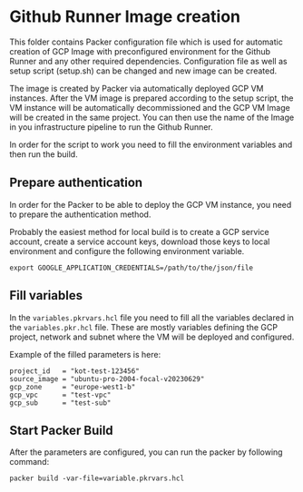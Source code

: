 
# Github Runner Image creation

This folder contains Packer configuration file which is used for automatic creation of GCP Image with preconfigured environment for the Github Runner and any other required dependencies. Configuration file as well as setup script (setup.sh) can be changed and new image can be created.

The image is created by Packer via automatically deployed GCP VM instances. After the VM image is prepared according to the setup script, the VM instance will be automatically decommissioned and the GCP VM Image will be created in the same project. You can then use the name of the Image in you infrastructure pipeline to run the Github Runner.

 In order for the script to work you need to fill the environment variables and then run the build.

## Prepare authentication

In order for the Packer to be able to deploy the GCP VM instance, you need to prepare the authentication method. 

Probably the easiest method for local build is to create a GCP service account, create a service account keys, download those keys to local environment and configure the following environment variable.

```
export GOOGLE_APPLICATION_CREDENTIALS=/path/to/the/json/file
```

## Fill variables

In the `variables.pkrvars.hcl` file you need to fill all the variables declared in the `variables.pkr.hcl` file. These are mostly variables defining the GCP project, network and subnet where the VM will be deployed and configured. 

Example of the filled parameters is here:
```
project_id   = "kot-test-123456"
source_image = "ubuntu-pro-2004-focal-v20230629"
gcp_zone     = "europe-west1-b"
gcp_vpc      = "test-vpc"
gcp_sub      = "test-sub"
```

## Start Packer Build

After the parameters are configured, you can run the packer by following command:

```
packer build -var-file=variable.pkrvars.hcl
```



